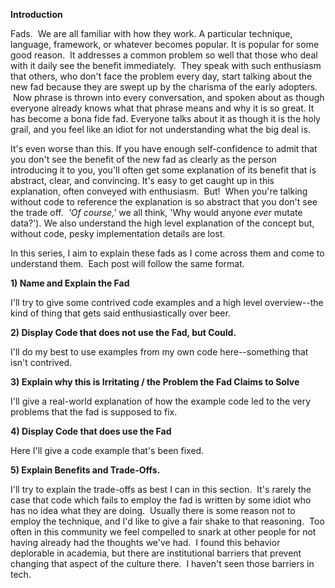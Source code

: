 **Introduction**

Fads.  We are all familiar with how they work. A particular technique, language, framework, or whatever becomes popular. It is popular for some good reason.  It addresses a common problem so well that those who deal with it daily see the benefit immediately.  They speak with such enthusiasm that others, who don't face the problem every day, start talking about the new fad because they are swept up by the charisma of the early adopters.  Now phrase is thrown into every conversation, and spoken about as though everyone already knows what that phrase means and why it is so great. It has become a bona fide fad. Everyone talks about it as though it is the holy grail, and you feel like an idiot for not understanding what the big deal is.

It's even worse than this.  If you have enough self-confidence to admit that you don't see the benefit of the new fad as clearly as the person introducing it to you, you'll often get some explanation of its benefit that is abstract, clear, and convincing. It's easy to get caught up in this explanation, often conveyed with enthusiasm.  But!  When you're talking without code to reference the explanation is so abstract that you don't see the trade off.  *'Of <em>course</em>,'* we all think, 'Why would anyone *<em>ever*</em> mutate data?'). We also understand the high level explanation of the concept but, without code, pesky implementation details are lost.

In this series, I aim to explain these fads as I come across them and come to understand them.  Each post will follow the same format.

**1) Name and Explain the Fad**

I'll try to give some contrived code examples and a high level overview--the kind of thing that gets said enthusiastically over beer.

**2) Display Code that does not use the Fad, but Could.**

I'll do my best to use examples from my own code here--something that isn't contrived.

**3) Explain why this is Irritating / the Problem the Fad Claims to Solve**

I'll give a real-world explanation of how the example code led to the very problems that the fad is supposed to fix.

**4) Display Code that does use the Fad**

Here I'll give a code example that's been fixed.

**5) Explain Benefits and Trade-Offs.**

I'll try to explain the trade-offs as best I can in this section.  It's rarely the case that code which fails to employ the fad is written by some idiot who has no idea what they are doing.  Usually there is some reason not to employ the technique, and I'd like to give a fair shake to that reasoning.  Too often in this community we feel compelled to snark at other people for not having already had the thoughts we've had.  I found this behavior deplorable in academia, but there are institutional barriers that prevent changing that aspect of the culture there.  I haven't seen those barriers in tech.

